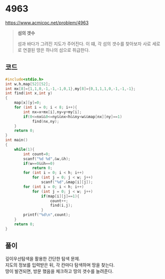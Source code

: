 # 4963
https://www.acmicpc.net/problem/4963
>**<p>섬의 갯수</p>**
> 섬과 바다가 그려진 지도가 주어진다.
> 이 떄, 각 섬의 갯수를 찾아보자
> 사로 세로로 연결된 땅은 하나의 섬으로 취급한다.

## 코드
```c
#include<stdio.h>
int w,h,map[52][52];
int mx[8]={1,1,0,-1,-1,-1,0,1},my[8]={0,1,1,1,0,-1,-1,-1};
int find(int x,int y)
{
    map[x][y]=0;
    for (int i = 0; i < 8; i++){
        int nx=x+mx[i],ny=y+my[i];
        if(0<=nx&&0<=ny&&nx<h&&ny<w&&map[nx][ny]==1)
            find(nx,ny);
    }
    return 0;
}
int main()
{
    while(1){
        int count=0;
        scanf("%d %d",&w,&h);
        if(w==0&&h==0)
            return 0;
        for (int i = 0; i < h; i++)
            for (int j = 0; j < w; j++)
                scanf("%d",&map[i][j]);
        for (int i = 0; i < h; i++)
            for (int j = 0; j < w; j++)
                if(map[i][j]==1){
                    count++;
                    find(i,j);
                }
        printf("%d\n",count);
    }
    return 0;
}
```
## 풀이
깊이우선탐색을 활용한 간단한 탐색 문제.<br>
지도의 정보를 입력받은 뒤, 각 칸마다 탐색하며 땅을 찾는다.<br>
땅이 발견되면, 방문 했음을 체크하고 땅의 갯수를 늘려준다.<br>